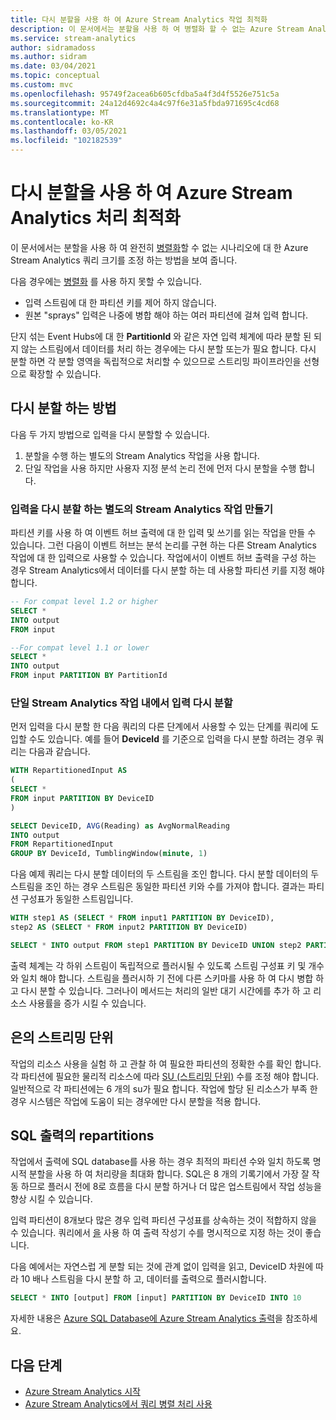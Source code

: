 ```yaml
---
title: 다시 분할을 사용 하 여 Azure Stream Analytics 작업 최적화
description: 이 문서에서는 분할을 사용 하 여 병렬화 할 수 없는 Azure Stream Analytics 작업을 최적화 하는 방법을 설명 합니다.
ms.service: stream-analytics
author: sidramadoss
ms.author: sidram
ms.date: 03/04/2021
ms.topic: conceptual
ms.custom: mvc
ms.openlocfilehash: 95749f2acea6b605cfdba5a4f3d4f5526e751c5a
ms.sourcegitcommit: 24a12d4692c4a4c97f6e31a5fbda971695c4cd68
ms.translationtype: MT
ms.contentlocale: ko-KR
ms.lasthandoff: 03/05/2021
ms.locfileid: "102182539"
---
```

# <a name="use-repartitioning-to-optimize-processing-with-azure-stream-analytics"></a>다시 분할을 사용 하 여 Azure Stream Analytics 처리 최적화

이 문서에서는 분할을 사용 하 여 완전히 [병렬화](stream-analytics-scale-jobs.md)할 수 없는 시나리오에 대 한 Azure Stream Analytics 쿼리 크기를 조정 하는 방법을 보여 줍니다.

다음 경우에는 [병렬화](stream-analytics-parallelization.md) 를 사용 하지 못할 수 있습니다.

* 입력 스트림에 대 한 파티션 키를 제어 하지 않습니다.
* 원본 "sprays" 입력은 나중에 병합 해야 하는 여러 파티션에 걸쳐 입력 합니다.

단지 섞는 Event Hubs에 대 한 **PartitionId** 와 같은 자연 입력 체계에 따라 분할 된 되지 않는 스트림에서 데이터를 처리 하는 경우에는 다시 분할 또는가 필요 합니다. 다시 분할 하면 각 분할 영역을 독립적으로 처리할 수 있으므로 스트리밍 파이프라인을 선형으로 확장할 수 있습니다. 

## <a name="how-to-repartition"></a>다시 분할 하는 방법
다음 두 가지 방법으로 입력을 다시 분할할 수 있습니다.
1. 분할을 수행 하는 별도의 Stream Analytics 작업을 사용 합니다.
2. 단일 작업을 사용 하지만 사용자 지정 분석 논리 전에 먼저 다시 분할을 수행 합니다.

### <a name="creating-a-separate-stream-analytics-job-to-repartition-input"></a>입력을 다시 분할 하는 별도의 Stream Analytics 작업 만들기
파티션 키를 사용 하 여 이벤트 허브 출력에 대 한 입력 및 쓰기를 읽는 작업을 만들 수 있습니다. 그런 다음이 이벤트 허브는 분석 논리를 구현 하는 다른 Stream Analytics 작업에 대 한 입력으로 사용할 수 있습니다. 작업에서이 이벤트 허브 출력을 구성 하는 경우 Stream Analytics에서 데이터를 다시 분할 하는 데 사용할 파티션 키를 지정 해야 합니다. 
```sql
-- For compat level 1.2 or higher
SELECT * 
INTO output
FROM input

--For compat level 1.1 or lower
SELECT *
INTO output
FROM input PARTITION BY PartitionId
```

### <a name="repartition-input-within-a-single-stream-analytics-job"></a>단일 Stream Analytics 작업 내에서 입력 다시 분할
먼저 입력을 다시 분할 한 다음 쿼리의 다른 단계에서 사용할 수 있는 단계를 쿼리에 도입할 수도 있습니다. 예를 들어 **DeviceId** 를 기준으로 입력을 다시 분할 하려는 경우 쿼리는 다음과 같습니다.
```sql
WITH RepartitionedInput AS 
( 
SELECT * 
FROM input PARTITION BY DeviceID
)

SELECT DeviceID, AVG(Reading) as AvgNormalReading  
INTO output
FROM RepartitionedInput  
GROUP BY DeviceId, TumblingWindow(minute, 1)  
```

다음 예제 쿼리는 다시 분할 데이터의 두 스트림을 조인 합니다. 다시 분할 데이터의 두 스트림을 조인 하는 경우 스트림은 동일한 파티션 키와 수를 가져야 합니다. 결과는 파티션 구성표가 동일한 스트림입니다.

```sql
WITH step1 AS (SELECT * FROM input1 PARTITION BY DeviceID),
step2 AS (SELECT * FROM input2 PARTITION BY DeviceID)

SELECT * INTO output FROM step1 PARTITION BY DeviceID UNION step2 PARTITION BY DeviceID
```

출력 체계는 각 하위 스트림이 독립적으로 플러시될 수 있도록 스트림 구성표 키 및 개수와 일치 해야 합니다. 스트림을 플러시하 기 전에 다른 스키마를 사용 하 여 다시 병합 하 고 다시 분할 수 있습니다. 그러나이 메서드는 처리의 일반 대기 시간에를 추가 하 고 리소스 사용률을 증가 시킬 수 있습니다.

## <a name="streaming-units-for-repartitions"></a>은의 스트리밍 단위

작업의 리소스 사용을 실험 하 고 관찰 하 여 필요한 파티션의 정확한 수를 확인 합니다. 각 파티션에 필요한 물리적 리소스에 따라 [SU (스트리밍 단위)](stream-analytics-streaming-unit-consumption.md) 수를 조정 해야 합니다. 일반적으로 각 파티션에는 6 개의 su가 필요 합니다. 작업에 할당 된 리소스가 부족 한 경우 시스템은 작업에 도움이 되는 경우에만 다시 분할을 적용 합니다.

## <a name="repartitions-for-sql-output"></a>SQL 출력의 repartitions

작업에서 출력에 SQL database를 사용 하는 경우 최적의 파티션 수와 일치 하도록 명시적 분할을 사용 하 여 처리량을 최대화 합니다. SQL은 8 개의 기록기에서 가장 잘 작동 하므로 플러시 전에 8로 흐름을 다시 분할 하거나 더 많은 업스트림에서 작업 성능을 향상 시킬 수 있습니다. 

입력 파티션이 8개보다 많은 경우 입력 파티션 구성표를 상속하는 것이 적합하지 않을 수 있습니다. 쿼리에서 [을](/stream-analytics-query/into-azure-stream-analytics#into-shard-count) 사용 하 여 출력 작성기 수를 명시적으로 지정 하는 것이 좋습니다. 

다음 예에서는 자연스럽 게 분할 되는 것에 관계 없이 입력을 읽고, DeviceID 차원에 따라 10 배나 스트림을 다시 분할 하 고, 데이터를 출력으로 플러시합니다. 

```sql
SELECT * INTO [output] FROM [input] PARTITION BY DeviceID INTO 10
```

자세한 내용은 [Azure SQL Database에 Azure Stream Analytics 출력](stream-analytics-sql-output-perf.md)을 참조하세요.


## <a name="next-steps"></a>다음 단계

* [Azure Stream Analytics 시작](stream-analytics-introduction.md)
* [Azure Stream Analytics에서 쿼리 병렬 처리 사용](stream-analytics-parallelization.md)
